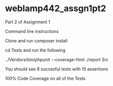 weblamp442_assgn1pt2
====================

Part 2 of Assignment 1

Command line instructions

Clone and run composer install 

cd Tests and run the following

../Vendors/bin/phpunit --coverage-html ./report Src

You should see 8 succesful tests with 15 assertions

100% Code Coverage on all of the Tests

